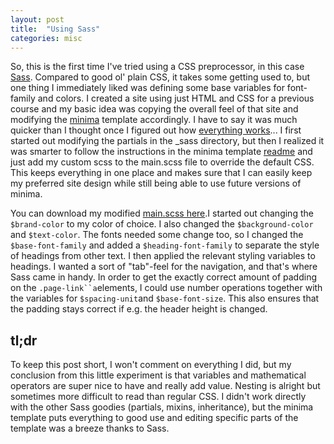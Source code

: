 ```yaml
---
layout: post
title:  "Using Sass"
categories: misc
---
```

So, this is the first time I've tried using a CSS preprocessor, in this case [Sass](https://sass-lang.com). Compared to good ol' plain CSS, it takes some getting used to, but one thing I immediately liked was defining some base variables for font-family and colors. I created a site using just HTML and CSS for a previous course and my basic idea was copying the overall feel of that site and modifying the [minima](https://github.com/jekyll/minima) template accordingly. I have to say it was much quicker than I thought once I figured out how [everything works](https://jekyllrb.com/docs/themes/)... I first started out modifying the partials in the _sass directory, but then I realized it was smarter to follow the instructions in the minima template [readme](https://github.com/jekyll/minima/blob/master/README.md) and just add my custom scss to the main.scss file to override the default CSS. This keeps everything in one place and makes sure that I can easily keep my preferred site design while still being able to use future versions of minima.

You can download my modified [main.scss here](/assets/files/main.scss).I started out changing the `$brand-color` to my color of choice. I also changed the `$background-color` and `$text-color`. The fonts needed some change too, so I changed the `$base-font-family` and added a `$heading-font-family` to separate the style of headings from other text. I then applied the relevant styling variables to headings. I wanted a sort of "tab"-feel for the navigation, and that's where Sass came in handy. In order to get the exactly correct amount of padding on the `.page-link``a`elements, I could use number operations together with the variables for `$spacing-unit`and `$base-font-size`. This also ensures that the padding stays correct if e.g. the header height is changed.

## tl;dr

To keep this post short, I won't comment on everything I did, but my conclusion from this little experiment is that variables and mathematical operators are super nice to have and really add value. Nesting is alright but sometimes more difficult to read than regular CSS. I didn't work directly with the other Sass goodies (partials, mixins, inheritance), but the minima template puts everything to good use and editing specific parts of the template was a breeze thanks to Sass.
